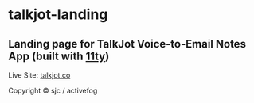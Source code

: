 # talkjot-landing
## Landing page for TalkJot Voice-to-Email Notes App (built with [11ty](https://11ty.dev))

Live Site: [talkjot.co](https://talkjot.co)

Copyright © sjc / activefog

